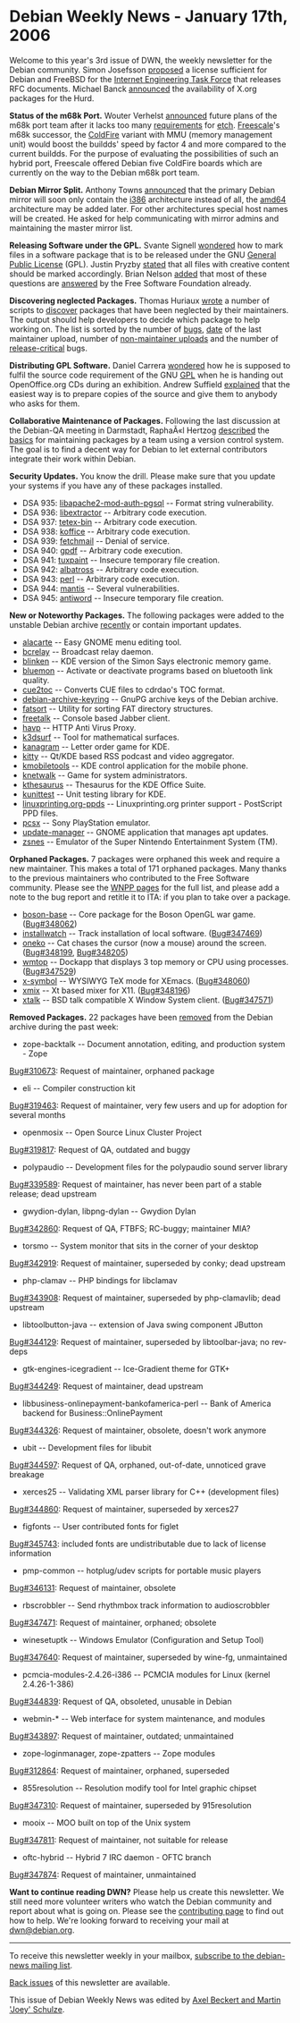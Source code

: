 
Debian Weekly News - January 17th, 2006
=======================================


Welcome to this year's 3rd issue of DWN, the weekly newsletter for the
Debian community. Simon Josefsson [proposed](https://lists.debian.org/debian-legal/2005/11/msg00214.html)
a license sufficient for Debian and FreeBSD for the [Internet Engineering Task Force](http://www.ietf.org/) that releases
RFC documents. Michael Banck [announced](https://lists.debian.org/debian-hurd/2006/01/msg00018.html)
the availability of X.org packages for the Hurd.


**Status of the m68k Port.** Wouter Verhelst [announced](https://lists.debian.org/debian-devel-announce/2006/01/msg00005.html) future plans of the m68k port team after it lacks too many [requirements](https://release.debian.org/etch_arch_qualify.html) for
[etch](https://www.debian.org/releases/etch/). [Freescale](http://www.freescale.com/)'s m68k successor, the [ColdFire](http://www.freescale.com/webapp/sps/site/homepage.jsp?nodeId=02VS0lDFTQYTLC) variant with MMU (memory management unit) would boost the
buildds' speed by factor 4 and more compared to the current buildds. For the
purpose of evaluating the possibilities of such an hybrid port, Freescale
offered Debian five ColdFire boards which are currently on the way to the Debian
m68k port team.


**Debian Mirror Split.** Anthony Towns [announced](https://lists.debian.org/debian-devel-announce/2006/01/msg00007.html) that the primary Debian mirror will soon only contain the [i386](https://www.debian.org/ports/i386/) architecture instead of all, the [amd64](https://www.debian.org/ports/amd64/) architecture may be added later. For
other architectures special host names will be created. He asked for help
communicating with mirror admins and maintaining the master mirror list.


**Releasing Software under the GPL.** Svante Signell [wondered](https://lists.debian.org/debian-legal/2005/11/msg00202.html)
how to mark files in a software package that is to be released under the GNU
[General Public License](https://www.gnu.org/copyleft/gpl.html)
(GPL). Justin Pryzby [stated](https://lists.debian.org/debian-legal/2005/11/msg00204.html)
that all files with creative content should be marked accordingly. Brian
Nelson [added](https://lists.debian.org/debian-legal/2005/11/msg00206.html) that most of these questions are [answered](https://www.gnu.org/licenses/gpl-howto.html) by the Free
Software Foundation already.


**Discovering neglected Packages.** Thomas Huriaux [wrote](https://lists.debian.org/debian-qa/2005/12/msg00023.html) a
number of scripts to [discover](http://haydn.debian.org/~thuriaux-guest/qa/) packages that have been neglected by their maintainers. The
output should help developers to decide which package to help working on. The
list is sorted by the number of [bugs](http://haydn.debian.org/~thuriaux-guest/qa/bugs.html), [date](http://haydn.debian.org/~thuriaux-guest/qa/date.html) of the
last maintainer upload, number of [non-maintainer
uploads](http://haydn.debian.org/~thuriaux-guest/qa/nmu.html) and the number of [release-critical](http://haydn.debian.org/~thuriaux-guest/qa/rc_bugs.html) bugs.


**Distributing GPL Software.** Daniel Carrera [wondered](https://lists.debian.org/debian-legal/2006/01/msg00118.html)
how he is supposed to fulfil the source code requirement of the GNU [GPL](https://www.gnu.org/copyleft/gpl.html) when he is handing out
OpenOffice.org CDs during an exhibition. Andrew Suffield [explained](https://lists.debian.org/debian-legal/2006/01/msg00134.html)
that the easiest way is to prepare copies of the source and give them to
anybody who asks for them.


**Collaborative Maintenance of Packages.** Following the last
discussion at the Debian-QA meeting in Darmstadt, RaphaÃ«l Hertzog [described](https://lists.debian.org/debian-qa/2005/12/msg00026.html)
the [basics](https://wiki.debian.org/CollaborativeMaintenance) for
maintaining packages by a team using a version control system. The goal is to
find a decent way for Debian to let external contributors integrate their work
within Debian.


**Security Updates.** You know the drill. Please make sure
that you update your systems if you have any of these packages installed.


* DSA 935: [libapache2-mod-auth-pgsql](https://www.debian.org/security/2006/dsa-935) --
 Format string vulnerability.
* DSA 936: [libextractor](https://www.debian.org/security/2006/dsa-936) --
 Arbitrary code execution.
* DSA 937: [tetex-bin](https://www.debian.org/security/2006/dsa-937) --
 Arbitrary code execution.
* DSA 938: [koffice](https://www.debian.org/security/2006/dsa-938) --
 Arbitrary code execution.
* DSA 939: [fetchmail](https://www.debian.org/security/2006/dsa-939) --
 Denial of service.
* DSA 940: [gpdf](https://www.debian.org/security/2006/dsa-940) --
 Arbitrary code execution.
* DSA 941: [tuxpaint](https://www.debian.org/security/2006/dsa-941) --
 Insecure temporary file creation.
* DSA 942: [albatross](https://www.debian.org/security/2006/dsa-942) --
 Arbitrary code execution.
* DSA 943: [perl](https://www.debian.org/security/2006/dsa-943) --
 Arbitrary code execution.
* DSA 944: [mantis](https://www.debian.org/security/2006/dsa-944) --
 Several vulnerabilities.
* DSA 945: [antiword](https://www.debian.org/security/2006/dsa-945) --
 Insecure temporary file creation.


**New or Noteworthy Packages.** The following packages were
added to the unstable Debian archive [recently](https://packages.debian.org/unstable/newpkg_main) or contain
important updates.


* [alacarte](https://packages.debian.org/unstable/utils/alacarte)
 -- Easy GNOME menu editing tool.
* [bcrelay](https://packages.debian.org/unstable/net/bcrelay)
 -- Broadcast relay daemon.
* [blinken](https://packages.debian.org/unstable/games/blinken)
 -- KDE version of the Simon Says electronic memory game.
* [bluemon](https://packages.debian.org/unstable/net/bluemon)
 -- Activate or deactivate programs based on bluetooth link quality.
* [cue2toc](https://packages.debian.org/unstable/utils/cue2toc)
 -- Converts CUE files to cdrdao's TOC format.
* [debian-archive-keyring](https://packages.debian.org/unstable/misc/debian-archive-keyring)
 -- GnuPG archive keys of the Debian archive.
* [fatsort](https://packages.debian.org/unstable/utils/fatsort)
 -- Utility for sorting FAT directory structures.
* [freetalk](https://packages.debian.org/unstable/net/freetalk)
 -- Console based Jabber client.
* [havp](https://packages.debian.org/unstable/net/havp)
 -- HTTP Anti Virus Proxy.
* [k3dsurf](https://packages.debian.org/unstable/kde/k3dsurf)
 -- Tool for mathematical surfaces.
* [kanagram](https://packages.debian.org/unstable/games/kanagram)
 -- Letter order game for KDE.
* [kitty](https://packages.debian.org/unstable/net/kitty)
 -- Qt/KDE based RSS podcast and video aggregator.
* [kmobiletools](https://packages.debian.org/unstable/kde/kmobiletools)
 -- KDE control application for the mobile phone.
* [knetwalk](https://packages.debian.org/unstable/games/knetwalk)
 -- Game for system administrators.
* [kthesaurus](https://packages.debian.org/unstable/kde/kthesaurus)
 -- Thesaurus for the KDE Office Suite.
* [kunittest](https://packages.debian.org/unstable/devel/kunittest)
 -- Unit testing library for KDE.
* [linuxprinting.org-ppds](https://packages.debian.org/unstable/text/linuxprinting.org-ppds)
 -- Linuxprinting.org printer support - PostScript PPD files.
* [pcsx](https://packages.debian.org/unstable/games/pcsx)
 -- Sony PlayStation emulator.
* [update-manager](https://packages.debian.org/unstable/gnome/update-manager)
 -- GNOME application that manages apt updates.
* [zsnes](https://packages.debian.org/unstable/otherosfs/zsnes)
 -- Emulator of the Super Nintendo Entertainment System (TM).


**Orphaned Packages.** 7 packages were orphaned this week and
require a new maintainer. This makes a total of 171 orphaned packages. Many
thanks to the previous maintainers who contributed to the Free Software
community. Please see the [WNPP pages](https://www.debian.org/devel/wnpp/) for
the full list, and please add a note to the bug report and retitle it to ITA:
if you plan to take over a package.


* [boson-base](https://packages.debian.org/unstable/games/boson-base)
 -- Core package for the Boson OpenGL war game.
 ([Bug#348062](https://bugs.debian.org/348062))
* [installwatch](https://packages.debian.org/unstable/utils/installwatch)
 -- Track installation of local software.
 ([Bug#347469](https://bugs.debian.org/347469))
* [oneko](https://packages.debian.org/unstable/games/oneko)
 -- Cat chases the cursor (now a mouse) around the screen.
 ([Bug#348199](https://bugs.debian.org/348199),
 [Bug#348205](https://bugs.debian.org/348205))
* [wmtop](https://packages.debian.org/unstable/x11/wmtop)
 -- Dockapp that displays 3 top memory or CPU using processes.
 ([Bug#347529](https://bugs.debian.org/347529))
* [x-symbol](https://packages.debian.org/unstable/editors/x-symbol)
 -- WYSIWYG TeX mode for XEmacs.
 ([Bug#348060](https://bugs.debian.org/348060))
* [xmix](https://packages.debian.org/unstable/sound/xmix)
 -- Xt based mixer for X11.
 ([Bug#348196](https://bugs.debian.org/348196))
* [xtalk](https://packages.debian.org/unstable/net/xtalk)
 -- BSD talk compatible X Window System client.
 ([Bug#347571](https://bugs.debian.org/347571))


**Removed Packages.** 22 packages have been [removed](https://ftp-master.debian.org/removals.txt) from the Debian
archive during the past week:


* zope-backtalk -- Document annotation, editing, and production system - Zope
   
[Bug#310673](https://bugs.debian.org/310673):
 Request of maintainer, orphaned package
* eli -- Compiler construction kit
   
[Bug#319463](https://bugs.debian.org/319463):
 Request of maintainer, very few users and up for adoption for several months
* openmosix -- Open Source Linux Cluster Project
   
[Bug#319817](https://bugs.debian.org/319817):
 Request of QA, outdated and buggy
* polypaudio -- Development files for the polypaudio sound server library
   
[Bug#339589](https://bugs.debian.org/339589):
 Request of maintainer, has never been part of a stable release; dead upstream
* gwydion-dylan, libpng-dylan -- Gwydion Dylan
   
[Bug#342860](https://bugs.debian.org/342860):
 Request of QA, FTBFS; RC-buggy; maintainer MIA?
* torsmo -- System monitor that sits in the corner of your desktop
   
[Bug#342919](https://bugs.debian.org/342919):
 Request of maintainer, superseded by conky; dead upstream
* php-clamav -- PHP bindings for libclamav
   
[Bug#343908](https://bugs.debian.org/343908):
 Request of maintainer, superseded by php-clamavlib; dead upstream
* libtoolbutton-java -- extension of Java swing component JButton
   
[Bug#344129](https://bugs.debian.org/344129):
 Request of maintainer, superseded by libtoolbar-java; no rev-deps
* gtk-engines-icegradient -- Ice-Gradient theme for GTK+
   
[Bug#344249](https://bugs.debian.org/344249):
 Request of maintainer, dead upstream
* libbusiness-onlinepayment-bankofamerica-perl -- Bank of America backend for Business::OnlinePayment
   
[Bug#344326](https://bugs.debian.org/344326):
 Request of maintainer, obsolete, doesn't work anymore
* ubit -- Development files for libubit
   
[Bug#344597](https://bugs.debian.org/344597):
 Request of QA, orphaned, out-of-date, unnoticed grave breakage
* xerces25 -- Validating XML parser library for C++ (development files)
   
[Bug#344860](https://bugs.debian.org/344860):
 Request of maintainer, superseded by xerces27
* figfonts -- User contributed fonts for figlet
   
[Bug#345743](https://bugs.debian.org/345743):
 included fonts are undistributable due to lack of license information
* pmp-common -- hotplug/udev scripts for portable music players
   
[Bug#346131](https://bugs.debian.org/346131):
 Request of maintainer, obsolete
* rbscrobbler -- Send rhythmbox track information to audioscrobbler
   
[Bug#347471](https://bugs.debian.org/347471):
 Request of maintainer, orphaned; obsolete
* winesetuptk -- Windows Emulator (Configuration and Setup Tool)
   
[Bug#347640](https://bugs.debian.org/347640):
 Request of maintainer, superseded by wine-fg, unmaintained
* pcmcia-modules-2.4.26-i386 -- PCMCIA modules for Linux (kernel 2.4.26-1-386)
   
[Bug#344839](https://bugs.debian.org/344839):
 Request of QA, obsoleted, unusable in Debian
* webmin-\* -- Web interface for system maintenance, and modules
   
[Bug#343897](https://bugs.debian.org/343897):
 Request of maintainer, outdated; unmaintained
* zope-loginmanager, zope-zpatters -- Zope modules
   
[Bug#312864](https://bugs.debian.org/312864):
 Request of maintainer, orphaned, superseded
* 855resolution -- Resolution modify tool for Intel graphic chipset
   
[Bug#347310](https://bugs.debian.org/347310):
 Request of maintainer, superseded by 915resolution
* mooix -- MOO built on top of the Unix system
   
[Bug#347811](https://bugs.debian.org/347811):
 Request of maintainer, not suitable for release
* oftc-hybrid -- Hybrid 7 IRC daemon - OFTC branch
   
[Bug#347874](https://bugs.debian.org/347874):
 Request of maintainer, unmaintained


**Want to continue reading DWN?** Please help us create this
newsletter. We still need more volunteer writers who watch the Debian
community and report about what is going on. Please see the [contributing page](https://www.debian.org/News/weekly/contributing) to find out how
to help. We're looking forward to receiving your mail at [dwn@debian.org](mailto:dwn@debian.org).




---



 To receive this newsletter weekly in your mailbox, [subscribe to the debian-news mailing list](https://lists.debian.org/debian-news/).



[Back issues](https://www.debian.org/News/weekly/) of this newsletter are available.



This issue of Debian Weekly News was edited by [Axel Beckert and Martin 'Joey' Schulze](mailto:dwn@debian.org).




